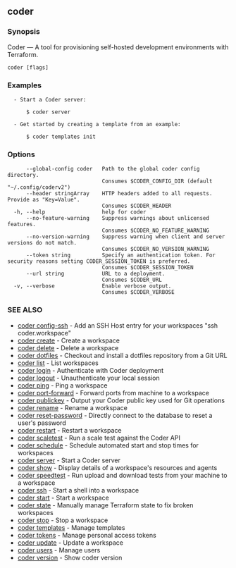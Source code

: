## coder

### Synopsis

Coder — A tool for provisioning self-hosted development environments with Terraform.

```
coder [flags]
```

### Examples

```
  - Start a Coder server:

      $ coder server

  - Get started by creating a template from an example:

      $ coder templates init
```

### Options

```
      --global-config coder   Path to the global coder config directory.
                              Consumes $CODER_CONFIG_DIR (default "~/.config/coderv2")
      --header stringArray    HTTP headers added to all requests. Provide as "Key=Value".
                              Consumes $CODER_HEADER
  -h, --help                  help for coder
      --no-feature-warning    Suppress warnings about unlicensed features.
                              Consumes $CODER_NO_FEATURE_WARNING
      --no-version-warning    Suppress warning when client and server versions do not match.
                              Consumes $CODER_NO_VERSION_WARNING
      --token string          Specify an authentication token. For security reasons setting CODER_SESSION_TOKEN is preferred.
                              Consumes $CODER_SESSION_TOKEN
      --url string            URL to a deployment.
                              Consumes $CODER_URL
  -v, --verbose               Enable verbose output.
                              Consumes $CODER_VERBOSE
```

### SEE ALSO

- [coder config-ssh](coder_config-ssh.md) - Add an SSH Host entry for your workspaces "ssh coder.workspace"
- [coder create](coder_create.md) - Create a workspace
- [coder delete](coder_delete.md) - Delete a workspace
- [coder dotfiles](coder_dotfiles.md) - Checkout and install a dotfiles repository from a Git URL
- [coder list](coder_list.md) - List workspaces
- [coder login](coder_login.md) - Authenticate with Coder deployment
- [coder logout](coder_logout.md) - Unauthenticate your local session
- [coder ping](coder_ping.md) - Ping a workspace
- [coder port-forward](coder_port-forward.md) - Forward ports from machine to a workspace
- [coder publickey](coder_publickey.md) - Output your Coder public key used for Git operations
- [coder rename](coder_rename.md) - Rename a workspace
- [coder reset-password](coder_reset-password.md) - Directly connect to the database to reset a user's password
- [coder restart](coder_restart.md) - Restart a workspace
- [coder scaletest](coder_scaletest.md) - Run a scale test against the Coder API
- [coder schedule](coder_schedule.md) - Schedule automated start and stop times for workspaces
- [coder server](coder_server.md) - Start a Coder server
- [coder show](coder_show.md) - Display details of a workspace's resources and agents
- [coder speedtest](coder_speedtest.md) - Run upload and download tests from your machine to a workspace
- [coder ssh](coder_ssh.md) - Start a shell into a workspace
- [coder start](coder_start.md) - Start a workspace
- [coder state](coder_state.md) - Manually manage Terraform state to fix broken workspaces
- [coder stop](coder_stop.md) - Stop a workspace
- [coder templates](coder_templates.md) - Manage templates
- [coder tokens](coder_tokens.md) - Manage personal access tokens
- [coder update](coder_update.md) - Update a workspace
- [coder users](coder_users.md) - Manage users
- [coder version](coder_version.md) - Show coder version
